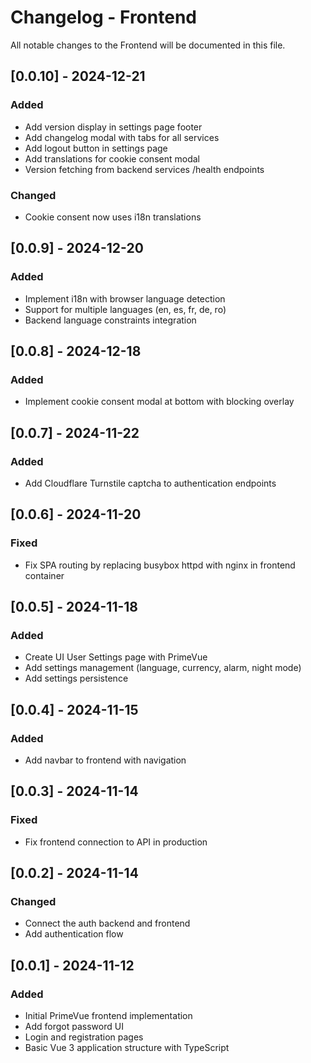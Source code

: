 # Changelog - Frontend

All notable changes to the Frontend will be documented in this file.

## [0.0.10] - 2024-12-21
### Added
- Add version display in settings page footer
- Add changelog modal with tabs for all services
- Add logout button in settings page
- Add translations for cookie consent modal
- Version fetching from backend services /health endpoints

### Changed
- Cookie consent now uses i18n translations

## [0.0.9] - 2024-12-20
### Added
- Implement i18n with browser language detection
- Support for multiple languages (en, es, fr, de, ro)
- Backend language constraints integration

## [0.0.8] - 2024-12-18
### Added
- Implement cookie consent modal at bottom with blocking overlay

## [0.0.7] - 2024-11-22
### Added
- Add Cloudflare Turnstile captcha to authentication endpoints

## [0.0.6] - 2024-11-20
### Fixed
- Fix SPA routing by replacing busybox httpd with nginx in frontend container

## [0.0.5] - 2024-11-18
### Added
- Create UI User Settings page with PrimeVue
- Add settings management (language, currency, alarm, night mode)
- Add settings persistence

## [0.0.4] - 2024-11-15
### Added
- Add navbar to frontend with navigation

## [0.0.3] - 2024-11-14
### Fixed
- Fix frontend connection to API in production

## [0.0.2] - 2024-11-14
### Changed
- Connect the auth backend and frontend
- Add authentication flow

## [0.0.1] - 2024-11-12
### Added
- Initial PrimeVue frontend implementation
- Add forgot password UI
- Login and registration pages
- Basic Vue 3 application structure with TypeScript
